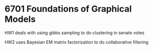 # 6701 Foundations of Graphical Models

HW1 deals with using gibbs sampling to do clustering in senate votes

HW2 uses Bayesian EM matrix factorization to do collaborative filtering

